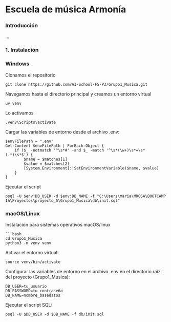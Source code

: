 # Escuela de música Armonía

### Introducción

...

### 1. Instalación

### Windows

Clonamos el repositorio

    git clone https://github.com/AI-School-F5-P3/Grupo1_Musica.git

Navegamos hasta el directorio principal y creamos un entorno virtual
    
    uv venv

Lo activamos

    .venv\Scripts\activate


Cargar las variables de entorno desde el archivo .env:

    $envFilePath = ".env"
    Get-Content $envFilePath | ForEach-Object {
        if ($_ -notmatch '^\s*#' -and $_ -match '^\s*(\w+)\s*=\s*(.*)\s*$') {
            $name = $matches[1]
            $value = $matches[2]
            [System.Environment]::SetEnvironmentVariable($name, $value)
        }
    }

Ejecutar el script

    psql -U $env:DB_USER -d $env:DB_NAME -f "C:\Users\maria\MROSA\BOOTCAMP IA\Proyectos\proyecto_5\Grupo1_Musica\db\init.sql"

### macOS/Linux

Instalacion para sistemas operativos macOS/linux

    ```bash
    cd Grupo1_Musica
    python3 -m venv venv

Activar el entorno virtual:

    source venv/bin/activate

Configurar las variables de entorno en el archivo .env en el directorio raíz del proyecto (Grupo1_Musica):

    DB_USER=tu_usuario
    DB_PASSWORD=tu_contraseña
    DB_NAME=nombre_basedatos

Ejecutar el script SQL:

    psql -U $DB_USER -d $DB_NAME -f db/init.sql
